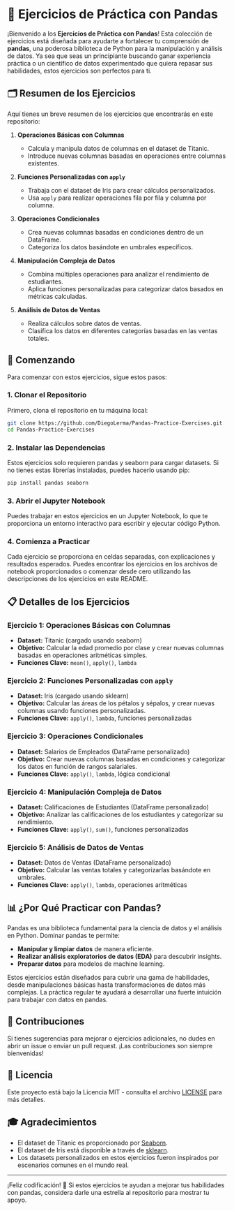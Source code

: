 # 🐼 Ejercicios de Práctica con Pandas

¡Bienvenido a los **Ejercicios de Práctica con Pandas**! Esta colección de ejercicios está diseñada para ayudarte a fortalecer tu comprensión de **pandas**, una poderosa biblioteca de Python para la manipulación y análisis de datos. Ya sea que seas un principiante buscando ganar experiencia práctica o un científico de datos experimentado que quiera repasar sus habilidades, estos ejercicios son perfectos para ti.

## 🗂️ Resumen de los Ejercicios

Aquí tienes un breve resumen de los ejercicios que encontrarás en este repositorio:

1. **Operaciones Básicas con Columnas**
   - Calcula y manipula datos de columnas en el dataset de Titanic.
   - Introduce nuevas columnas basadas en operaciones entre columnas existentes.

2. **Funciones Personalizadas con `apply`**
   - Trabaja con el dataset de Iris para crear cálculos personalizados.
   - Usa `apply` para realizar operaciones fila por fila y columna por columna.

3. **Operaciones Condicionales**
   - Crea nuevas columnas basadas en condiciones dentro de un DataFrame.
   - Categoriza los datos basándote en umbrales específicos.

4. **Manipulación Compleja de Datos**
   - Combina múltiples operaciones para analizar el rendimiento de estudiantes.
   - Aplica funciones personalizadas para categorizar datos basados en métricas calculadas.

5. **Análisis de Datos de Ventas**
   - Realiza cálculos sobre datos de ventas.
   - Clasifica los datos en diferentes categorías basadas en las ventas totales.

## 🚀 Comenzando

Para comenzar con estos ejercicios, sigue estos pasos:

### 1. Clonar el Repositorio

Primero, clona el repositorio en tu máquina local:

```bash
git clone https://github.com/DiegoLerma/Pandas-Practice-Exercises.git
cd Pandas-Practice-Exercises
```

### 2. Instalar las Dependencias

Estos ejercicios solo requieren pandas y seaborn para cargar datasets. Si no tienes estas librerías instaladas, puedes hacerlo usando pip:

```bash
pip install pandas seaborn
```

### 3. Abrir el Jupyter Notebook

Puedes trabajar en estos ejercicios en un Jupyter Notebook, lo que te proporciona un entorno interactivo para escribir y ejecutar código Python.

### 4. Comienza a Practicar

Cada ejercicio se proporciona en celdas separadas, con explicaciones y resultados esperados. Puedes encontrar los ejercicios en los archivos de notebook proporcionados o comenzar desde cero utilizando las descripciones de los ejercicios en este README.

## 📋 Detalles de los Ejercicios

### Ejercicio 1: Operaciones Básicas con Columnas

- **Dataset:** Titanic (cargado usando seaborn)
- **Objetivo:** Calcular la edad promedio por clase y crear nuevas columnas basadas en operaciones aritméticas simples.
- **Funciones Clave:** `mean()`, `apply()`, `lambda`

### Ejercicio 2: Funciones Personalizadas con `apply`

- **Dataset:** Iris (cargado usando sklearn)
- **Objetivo:** Calcular las áreas de los pétalos y sépalos, y crear nuevas columnas usando funciones personalizadas.
- **Funciones Clave:** `apply()`, `lambda`, funciones personalizadas

### Ejercicio 3: Operaciones Condicionales

- **Dataset:** Salarios de Empleados (DataFrame personalizado)
- **Objetivo:** Crear nuevas columnas basadas en condiciones y categorizar los datos en función de rangos salariales.
- **Funciones Clave:** `apply()`, `lambda`, lógica condicional

### Ejercicio 4: Manipulación Compleja de Datos

- **Dataset:** Calificaciones de Estudiantes (DataFrame personalizado)
- **Objetivo:** Analizar las calificaciones de los estudiantes y categorizar su rendimiento.
- **Funciones Clave:** `apply()`, `sum()`, funciones personalizadas

### Ejercicio 5: Análisis de Datos de Ventas

- **Dataset:** Datos de Ventas (DataFrame personalizado)
- **Objetivo:** Calcular las ventas totales y categorizarlas basándote en umbrales.
- **Funciones Clave:** `apply()`, `lambda`, operaciones aritméticas

## 📊 ¿Por Qué Practicar con Pandas?

Pandas es una biblioteca fundamental para la ciencia de datos y el análisis en Python. Dominar pandas te permite:

- **Manipular y limpiar datos** de manera eficiente.
- **Realizar análisis exploratorios de datos (EDA)** para descubrir insights.
- **Preparar datos** para modelos de machine learning.

Estos ejercicios están diseñados para cubrir una gama de habilidades, desde manipulaciones básicas hasta transformaciones de datos más complejas. La práctica regular te ayudará a desarrollar una fuerte intuición para trabajar con datos en pandas.

## 📝 Contribuciones

Si tienes sugerencias para mejorar o ejercicios adicionales, no dudes en abrir un issue o enviar un pull request. ¡Las contribuciones son siempre bienvenidas!

## 📄 Licencia

Este proyecto está bajo la Licencia MIT - consulta el archivo [LICENSE](LICENSE) para más detalles.

## 🎓 Agradecimientos

- El dataset de Titanic es proporcionado por [Seaborn](https://seaborn.pydata.org/).
- El dataset de Iris está disponible a través de [sklearn](https://scikit-learn.org/stable/).
- Los datasets personalizados en estos ejercicios fueron inspirados por escenarios comunes en el mundo real.

---

¡Feliz codificación! 🎉 Si estos ejercicios te ayudan a mejorar tus habilidades con pandas, considera darle una estrella al repositorio para mostrar tu apoyo.
